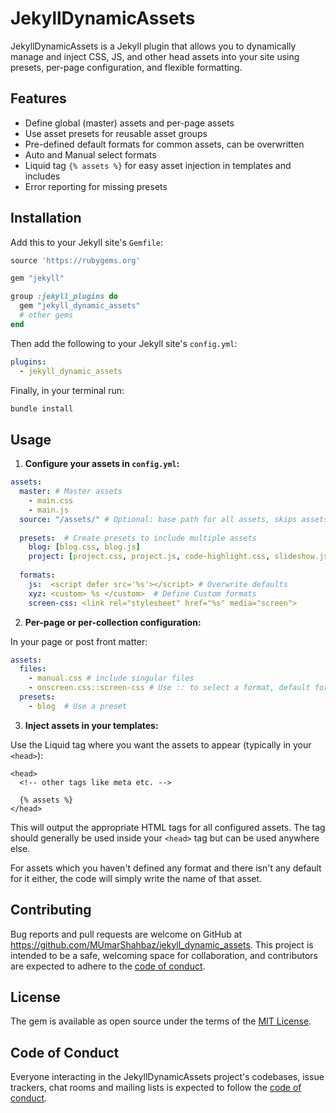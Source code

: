 # JekyllDynamicAssets

JekyllDynamicAssets is a Jekyll plugin that allows you to dynamically manage and inject CSS, JS, and other head assets into your site using presets, per-page configuration, and flexible formatting.

## Features
- Define global (master) assets and per-page assets
- Use asset presets for reusable asset groups
- Pre-defined default formats for common assets, can be overwritten
- Auto and Manual select formats
- Liquid tag `{% assets %}` for easy asset injection in templates and includes
- Error reporting for missing presets

## Installation

Add this to your Jekyll site's `Gemfile`:

```ruby
source 'https://rubygems.org'

gem "jekyll"

group :jekyll_plugins do
  gem "jekyll_dynamic_assets"
  # other gems
end
```

Then add the following to your Jekyll site's `config.yml`:

```yaml
plugins:
  - jekyll_dynamic_assets
```

Finally, in your terminal run:

```bash
bundle install
```

## Usage

1. **Configure your assets in `config.yml`:**

```yaml
assets:
  master: # Master assets
    - main.css
    - main.js
  source: "/assets/" # Optional: base path for all assets, skips assets starting with http
  
  presets:  # Create presets to include multiple assets
    blog: [blog.css, blog.js]
    project: [project.css, project.js, code-highlight.css, slideshow.js, myApp.js]
  
  formats:
    js:  <script defer src='%s'></script> # Overwrite defaults
    xyz: <custom> %s </custom>  # Define Custom formats
    screen-css: <link rel="stylesheet" href="%s" media="screen">
```

2. **Per-page or per-collection configuration:**

In your page or post front matter:

```yaml
assets:
  files:
    - manual.css # include singular files
    - onscreen.css::screen-css # Use :: to select a format, default format is determined by file extension
  presets:
    - blog  # Use a preset
```

3. **Inject assets in your templates:**

Use the Liquid tag where you want the assets to appear (typically in your `<head>`):

```liquid
<head>
  <!-- other tags like meta etc. -->

  {% assets %}
</head>
```

This will output the appropriate HTML tags for all configured assets. The tag should generally be used inside your `<head>` tag but can be used anywhere else.

For assets which you haven't defined any format and there isn't any default for it either, the code will simply write the name of that asset.

## Contributing

Bug reports and pull requests are welcome on GitHub at https://github.com/MUmarShahbaz/jekyll_dynamic_assets. This project is intended to be a safe, welcoming space for collaboration, and contributors are expected to adhere to the [code of conduct](https://github.com/MUmarShahbaz/jekyll_dynamic_assets/blob/main/CODE_OF_CONDUCT.md).

## License

The gem is available as open source under the terms of the [MIT License](https://opensource.org/licenses/MIT).

## Code of Conduct

Everyone interacting in the JekyllDynamicAssets project's codebases, issue trackers, chat rooms and mailing lists is expected to follow the [code of conduct](https://github.com/MUmarShahbaz/jekyll_dynamic_assets/blob/main/CODE_OF_CONDUCT.md).
